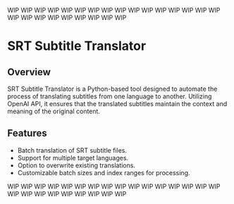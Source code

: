 WIP WIP WIP WIP WIP WIP WIP WIP WIP WIP WIP WIP WIP WIP WIP WIP WIP WIP WIP WIP WIP WIP WIP WIP WIP


# SRT Subtitle Translator

## Overview
SRT Subtitle Translator is a Python-based tool designed to automate the process of translating subtitles from one language to another. Utilizing OpenAI API, it ensures that the translated subtitles maintain the context and meaning of the original content.

## Features
- Batch translation of SRT subtitle files.
- Support for multiple target languages.
- Option to overwrite existing translations.
- Customizable batch sizes and index ranges for processing.


WIP WIP WIP WIP WIP WIP WIP WIP WIP WIP WIP WIP WIP WIP WIP WIP WIP WIP WIP WIP WIP WIP WIP WIP WIP
